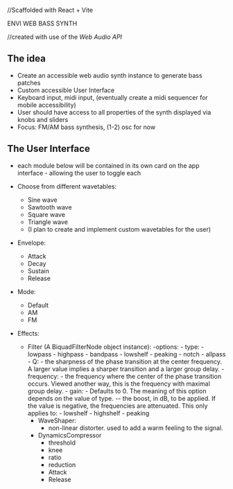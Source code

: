 //Scaffolded with React + Vite

ENVI WEB BASS SYNTH

//created with use of the _Web Audio API_

## The idea

- Create an accessible web audio synth instance to generate bass patches
- Custom accessible User Interface
- Keyboard input, midi input, (eventually create a midi sequencer for mobile accessibility)
- User should have access to all properties of the synth displayed via knobs and sliders
- Focus: FM/AM bass synthesis, (1-2) osc for now

## The User Interface

- each module below will be contained in its own card on the app interface - allowing the user to toggle each

- Choose from different wavetables:
  - Sine wave
  - Sawtooth wave
  - Square wave
  - Triangle wave
  - (I plan to create and implement custom wavetables for the user)

- Envelope:
  - Attack
  - Decay
  - Sustain
  - Release

- Mode:
  - Default
  - AM
  - FM

- Effects:
  - Filter (A BiquadFilterNode object instance):
    -options: 
        - type: 
            - lowpass 
            - highpass 
            - bandpass 
            - lowshelf 
            - peaking 
            - notch 
            - allpass
          - Q:
              - the sharpness of the phase transition at the center frequency. A larger value implies a sharper transition and a larger group delay.
          - frequency:
              - the frequency where the center of the phase transition occurs. Viewed another way, this is the frequency with maximal group delay.
          - gain:
              - Defaults to 0. The meaning of this option depends on the value of type. -- the boost, in dB, to be applied. If the value is negative, the frequencies are attenuated. This only applies to:
                  - lowshelf
                  - highshelf
                  - peaking
    - WaveShaper:
        - non-linear distorter. used to add a warm feeling to the signal.
    - DynamicsCompressor
        - threshold
        - knee
        - ratio
        - reduction
        - Attack
        - Release
        

        


